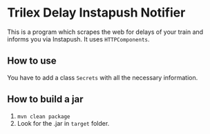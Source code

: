 # Trilex Delay Instapush Notifier

This is a program which scrapes the web for delays of your train and informs you via Instapush. It uses `HTTPComponents`.

## How to use
You have to add a class `Secrets` with all the necessary information.

## How to build a jar
1. `mvn clean package`
2. Look for the .jar in `target` folder.

